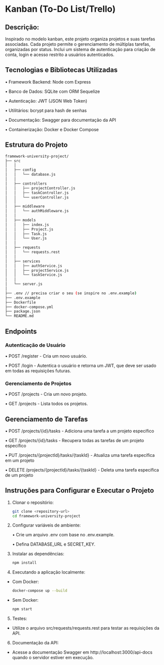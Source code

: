 # Kanban (To-Do List/Trello)

## Descrição:

Inspirado no modelo kanban, este projeto organiza projetos e suas tarefas associadas. Cada projeto permite o gerenciamento de múltiplas tarefas, organizadas por status. Inclui um sistema de autenticação para criação de conta, login e acesso restrito a usuários autenticados.

## Tecnologias e Bibliotecas Utilizadas

• Framework Backend: Node com Express

• Banco de Dados: SQLite com ORM Sequelize

• Autenticação: JWT (JSON Web Token)

• Utilitários: bcrypt para hash de senhas

• Documentação: Swagger para documentação da API

• Containerização: Docker e Docker Compose

## Estrutura do Projeto

```bash
framework-university-project/
├── src
│   │
│   ├── config
│   │   └── database.js
│   │
│   ├── controllers
│   │   ├── projectController.js
│   │   ├── taskController.js
│   │   └── userController.js
│   │
│   ├── middleware
│   │   └── authMiddleware.js
│   │
│   ├── models
│   │   ├── index.js
│   │   ├── Project.js
│   │   ├── Task.js
│   │   └── User.js
│   │
│   ├── requests
│   │   └── requests.rest
│   │
│   ├── services
│   │   ├── authService.js
│   │   ├── projectService.js
│   │   └── taskService.js
│   │
│   └── server.js
│
├── .env // precisa criar o seu (se inspire no .env.example)
├── .env.example
├── Dockerfile
├── docker-compose.yml
├── package.json
└── README.md
```

## Endpoints

### Autenticação de Usuário

• POST /register - Cria um novo usuário.

• POST /login - Autentica o usuário e retorna um JWT, que deve ser usado em todas as requisições futuras.

### Gerenciamento de Projetos

• POST /projects - Cria um novo projeto.

• GET /projects - Lista todos os projetos.

## Gerenciamento de Tarefas

• POST /projects/{id}/tasks - Adiciona uma tarefa a um projeto específico

• GET /projects/{id}/tasks - Recupera todas as tarefas de um projeto específico

• PUT /projects/{projectId}/tasks/{taskId} - Atualiza uma tarefa específica em um projeto

• DELETE /projects/{projectId}/tasks/{taskId} - Deleta uma tarefa específica de um projeto

## Instruções para Configurar e Executar o Projeto

1. Clonar o repositório:

   ```bash
   git clone <repository-url>
   cd framework-university-project
   ```

2. Configurar variáveis de ambiente:

   • Crie um arquivo .env com base no .env.example.

   • Defina DATABASE_URL e SECRET_KEY.

3. Instalar as dependências:

   ```bash
   npm install
   ```

4. Executando a aplicação localmente:

- Com Docker:

  ```bash
  docker-compose up --build
  ```

- Sem Docker:

  ```bash
  npm start
  ```

5. Testes:

- Utilize o arquivo src/requests/requests.rest para testar as requisições da API.

6. Documentação da API:

- Acesse a documentação Swagger em http://localhost:3000/api-docs quando o servidor estiver em execução.
